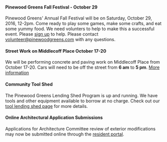 #### Pinewood Greens Fall Festival - October 29

Pinewood Greens' Annual Fall Festival will be on Saturday, October 29, 2016, 12-2pm. Come ready to play some games, make some crafts, and eat some yummy food. We need volunters to help to make this a successful event. Please [sign up](https://docs.google.com/forms/d/e/1FAIpQLSfEcOU92P-ps-FwoVFSYiprTFTvM3d8Hz6yt9pPWioaszfz4g/viewform) to help. Please contact volunteer@pinewoodgreens.com with any questions.

#### Street Work on Middlecoff Place October 17-20

We will be performing concrete and paving work on Middlecoff Place from October 17-20.  Cars will need to be off the street from **6 am** to **5 pm**.  [More information](http://www.pinewoodgreens.com/2016/10/16/middlecoff-concrete-work.html)

#### Community Tool Shed

The Pinewood Greens Lending Shed Program is up and running.  We have tools and other equipment available to borrow at no charge. Check out our [tool lending shed page](toolshed.html) for more details.

#### Online Architectural Application Submissions

Applications for Architecture Committee review of exterior modifications may now be submitted online through the [resident portal](http://www.ciranet.com/ResidentPortal).
